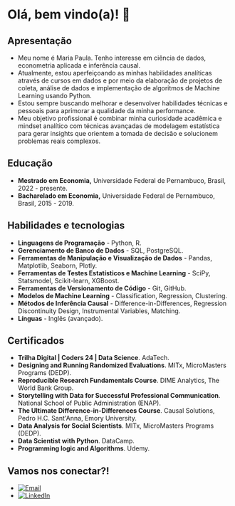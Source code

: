 # Olá, bem vindo(a)! 👋
## Apresentação

- Meu nome é Maria Paula. Tenho interesse em ciência de dados, econometria aplicada e inferência causal.
- Atualmente, estou aperfeiçoando as minhas habilidades analíticas através de cursos em dados e por meio da elaboração de projetos de coleta, análise de dados e implementação de algoritmos de Machine Learning usando Python.
- Estou sempre buscando melhorar e desenvolver habilidades técnicas e pessoais para aprimorar a qualidade da minha performance.  
- Meu objetivo profissional é combinar minha curiosidade acadêmica e mindset analítico com técnicas avançadas de modelagem estatística para gerar insights que orientem a tomada de decisão e solucionem problemas reais complexos.
  
## Educação
- **Mestrado em Economia,** Universidade Federal de Pernambuco, Brasil, 2022 - presente.
- **Bacharelado em Economia,** Universidade Federal de Pernambuco, Brasil, 2015 - 2019.
  
## Habilidades e tecnologias 
- **Linguagens de Programação** - Python, R.
- **Gerenciamento de Banco de Dados** - SQL, PostgreSQL.
- **Ferramentas de Manipulação e Visualização de Dados** - Pandas, Matplotlib, Seaborn, Plotly.
- **Ferramentas de Testes Estatísticos e Machine Learning** - SciPy, Statsmodel, Scikit-learn, XGBoost. 
- **Ferramentas de Versionamento de Código** - Git, GitHub.
- **Modelos de Machine Learning** - Classification, Regression, Clustering.
- **Métodos de Inferência Causal** - Difference-in-Differences, Regression Discontinuity Design, Instrumental Variables, Matching.
- **Línguas** - Inglês (avançado).

## Certificados
- **Trilha Digital | Coders 24 | Data Science**. AdaTech.
- **Designing and Running Randomized Evaluations**. MITx, MicroMasters Programs (DEDP).
- **Reproducible Research Fundamentals Course**. DIME Analytics, The World Bank Group.
- **Storytelling with Data for Successful Professional Communication**. National School of Public Administration (ENAP).
- **The Ultimate Difference-in-Differences Course**. Causal Solutions, Pedro H.C. Sant'Anna, Emory University.
- **Data Analysis for Social Scientists**. MITx, MicroMasters Programs (DEDP).
- **Data Scientist with Python**. DataCamp.
- **Programming logic and Algorithms**. Udemy.

## Vamos nos conectar?!
- [![Email](https://img.shields.io/badge/Email-%40andrade.mpp%40gmail.com-blue?style=flat-square&logo=gmail)](mailto:andrade.mpp@gmail.com)
- [![LinkedIn](https://img.shields.io/badge/LinkedIn-%40maria--paula--andrade-blue?style=flat-square&logo=linkedin)](https://www.linkedin.com/in/maria-paula-andrade/)



<!---
MariaPaulaAndrade/MariaPaulaAndrade is a ✨ special ✨ repository because its README.md (this file) appears on your GitHub profile.
You can click the Preview link to take a look at your changes.
--->
